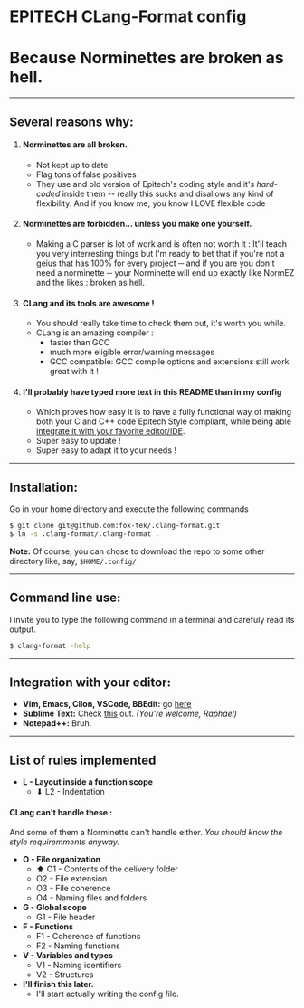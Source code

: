 # **EPITECH CLang-Format config**
# Because Norminettes are broken as hell.
***

## Several reasons why:
1. #### Norminettes are __all broken__.
    * Not kept up to date
    * Flag tons of false positives
    * They use and old version of Epitech's coding style  and it's _hard-coded_ inside them -- really this sucks and disallows any kind
    of flexibility. And if you know me, you know I LOVE flexible code


2. #### Norminettes are __forbidden__... unless you make one yourself.
    * Making a C parser is lot of work and is often not worth it :
    It'll teach you very interresting things but I'm ready to bet that if you're
    not a geius that has 100% for every project ─ and if you are you don't
    need a norminette ─ your Norminette will end up exactly like NormEZ
    and the likes : broken as hell.


3. #### CLang and its tools are awesome !

    * You should really take time to check them out, it's worth you while.
    * CLang is an amazing compiler :
        * faster than GCC
        * much more eligible error/warning messages
        * GCC compatible: GCC compile options  and extensions still work great with it !


4. #### I'll probably have typed more text in this README than in my config
    * Which proves how easy it is to have a fully functional way of
    making both your C and C++ code Epitech Style compliant, while being able
    [integrate it with your favorite editor/IDE](https://clang.llvm.org/docs/ClangFormat.html).
    * Super easy to update !
    * Super easy to adapt it to your needs !
***

## Installation:
Go in your home directory and execute the following commands
```bash
$ git clone git@github.com:fox-tek/.clang-format.git
$ ln -s .clang-format/.clang-format .
```
__Note:__ Of course, you can chose to download the repo to some other directory like, say, `$HOME/.config/`
***

## Command line use:
I invite you to type the following command in a terminal and carefuly read its output.
```bash
$ clang-format -help
```
***

## Integration with your editor:
* __Vim, Emacs, Clion, VSCode, BBEdit:__ go [here](https://clang.llvm.org/docs/ClangFormat.html)
* __Sublime Text:__ Check [this](https://packagecontrol.io/packages/Clang%20Format) out. _(You're welcome, Raphael)_
* __Notepad++:__ Bruh.
***

## List of rules implemented
* __L - Layout inside a function scope__
    * ⬇ L2 - Indentation
#### CLang can't handle these :
And some of them a Norminette can't handle either.
_You should know the style requiremments anyway._
* __O - File organization__
    * ⬆ O1 - Contents of the delivery folder
    * O2 - File extension
    * O3 - File coherence
    * O4 - Naming files and folders
* __G - Global scope__
    * G1 - File header
* __F - Functions__
    * F1 - Coherence of functions
    * F2 -  Naming functions
* __V - Variables and types__
    * V1 - Naming identifiers
    * V2 - Structures
* __I'll finish this later.__
    * I'll start actually writing the config file.
